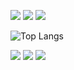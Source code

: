 <img src="https://img.shields.io/badge/-HTML5-E34F26?style=flat-square&logo=html5&logoColor=white" /> <img src="https://img.shields.io/badge/-CSS3-1572B6?style=flat-square&logo=css3" /> <img src="https://img.shields.io/badge/-JavaScript-oringe?style=flat-square&logo=javascript" />

![Top Langs](https://github-readme-stats.vercel.app/api/top-langs/?username=cwlum)

![](http://github-profile-summary-cards.vercel.app/api/cards/profile-details?username=cwlum&theme=solarized_dark)
![](http://github-profile-summary-cards.vercel.app/api/cards/repos-per-language?username=cwlum&theme=solarized_dark)
![](http://github-profile-summary-cards.vercel.app/api/cards/productive-time?username=cwlum&theme=solarized_dark&utcOffset=8)
